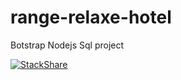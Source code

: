 # range-relaxe-hotel
Botstrap Nodejs Sql project

[![StackShare](http://img.shields.io/badge/tech-stack-0690fa.svg?style=flat)](http://stackshare.io/AndriiKr/range-relaxe-hotel)
